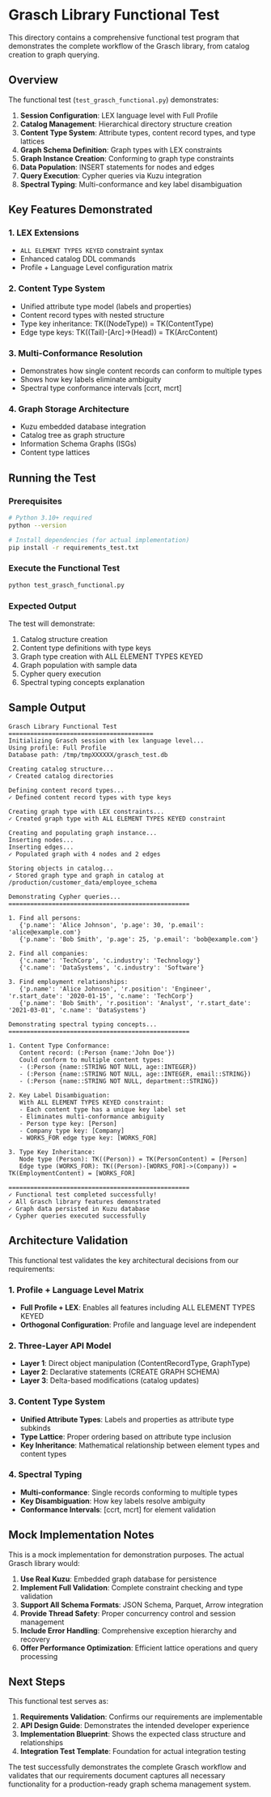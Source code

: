 # Grasch Library Functional Test

This directory contains a comprehensive functional test program that demonstrates the complete workflow of the Grasch library, from catalog creation to graph querying.

## Overview

The functional test (`test_grasch_functional.py`) demonstrates:

1. **Session Configuration**: LEX language level with Full Profile
2. **Catalog Management**: Hierarchical directory structure creation
3. **Content Type System**: Attribute types, content record types, and type lattices
4. **Graph Schema Definition**: Graph types with LEX constraints
5. **Graph Instance Creation**: Conforming to graph type constraints
6. **Data Population**: INSERT statements for nodes and edges
7. **Query Execution**: Cypher queries via Kuzu integration
8. **Spectral Typing**: Multi-conformance and key label disambiguation

## Key Features Demonstrated

### 1. LEX Extensions
- `ALL ELEMENT TYPES KEYED` constraint syntax
- Enhanced catalog DDL commands
- Profile + Language Level configuration matrix

### 2. Content Type System
- Unified attribute type model (labels and properties)
- Content record types with nested structure
- Type key inheritance: TK((NodeType)) = TK(ContentType)
- Edge type keys: TK((Tail)-[Arc]->(Head)) = TK(ArcContent)

### 3. Multi-Conformance Resolution
- Demonstrates how single content records can conform to multiple types
- Shows how key labels eliminate ambiguity
- Spectral type conformance intervals [ccrt, mcrt]

### 4. Graph Storage Architecture
- Kuzu embedded database integration
- Catalog tree as graph structure
- Information Schema Graphs (ISGs)
- Content type lattices

## Running the Test

### Prerequisites
```bash
# Python 3.10+ required
python --version

# Install dependencies (for actual implementation)
pip install -r requirements_test.txt
```

### Execute the Functional Test
```bash
python test_grasch_functional.py
```

### Expected Output
The test will demonstrate:
1. Catalog structure creation
2. Content type definitions with type keys
3. Graph type creation with ALL ELEMENT TYPES KEYED
4. Graph population with sample data
5. Cypher query execution
6. Spectral typing concepts explanation

## Sample Output

```
Grasch Library Functional Test
========================================
Initializing Grasch session with lex language level...
Using profile: Full Profile
Database path: /tmp/tmpXXXXXX/grasch_test.db

Creating catalog structure...
✓ Created catalog directories

Defining content record types...
✓ Defined content record types with type keys

Creating graph type with LEX constraints...
✓ Created graph type with ALL ELEMENT TYPES KEYED constraint

Creating and populating graph instance...
Inserting nodes...
Inserting edges...
✓ Populated graph with 4 nodes and 2 edges

Storing objects in catalog...
✓ Stored graph type and graph in catalog at /production/customer_data/employee_schema

Demonstrating Cypher queries...
==================================================

1. Find all persons:
   {'p.name': 'Alice Johnson', 'p.age': 30, 'p.email': 'alice@example.com'}
   {'p.name': 'Bob Smith', 'p.age': 25, 'p.email': 'bob@example.com'}

2. Find all companies:
   {'c.name': 'TechCorp', 'c.industry': 'Technology'}
   {'c.name': 'DataSystems', 'c.industry': 'Software'}

3. Find employment relationships:
   {'p.name': 'Alice Johnson', 'r.position': 'Engineer', 'r.start_date': '2020-01-15', 'c.name': 'TechCorp'}
   {'p.name': 'Bob Smith', 'r.position': 'Analyst', 'r.start_date': '2021-03-01', 'c.name': 'DataSystems'}

Demonstrating spectral typing concepts...
==================================================

1. Content Type Conformance:
   Content record: (:Person {name:'John Doe'})
   Could conform to multiple content types:
   - (:Person {name::STRING NOT NULL, age::INTEGER})
   - (:Person {name::STRING NOT NULL, age::INTEGER, email::STRING})
   - (:Person {name::STRING NOT NULL, department::STRING})

2. Key Label Disambiguation:
   With ALL ELEMENT TYPES KEYED constraint:
   - Each content type has a unique key label set
   - Eliminates multi-conformance ambiguity
   - Person type key: [Person]
   - Company type key: [Company]
   - WORKS_FOR edge type key: [WORKS_FOR]

3. Type Key Inheritance:
   Node type (Person): TK((Person)) = TK(PersonContent) = [Person]
   Edge type (WORKS_FOR): TK((Person)-[WORKS_FOR]->(Company)) = TK(EmploymentContent) = [WORKS_FOR]

==================================================
✓ Functional test completed successfully!
✓ All Grasch library features demonstrated
✓ Graph data persisted in Kuzu database
✓ Cypher queries executed successfully
```

## Architecture Validation

This functional test validates the key architectural decisions from our requirements:

### 1. Profile + Language Level Matrix
- **Full Profile + LEX**: Enables all features including ALL ELEMENT TYPES KEYED
- **Orthogonal Configuration**: Profile and language level are independent

### 2. Three-Layer API Model
- **Layer 1**: Direct object manipulation (ContentRecordType, GraphType)
- **Layer 2**: Declarative statements (CREATE GRAPH SCHEMA)
- **Layer 3**: Delta-based modifications (catalog updates)

### 3. Content Type System
- **Unified Attribute Types**: Labels and properties as attribute type subkinds
- **Type Lattice**: Proper ordering based on attribute type inclusion
- **Key Inheritance**: Mathematical relationship between element types and content types

### 4. Spectral Typing
- **Multi-conformance**: Single records conforming to multiple types
- **Key Disambiguation**: How key labels resolve ambiguity
- **Conformance Intervals**: [ccrt, mcrt] for element validation

## Mock Implementation Notes

This is a mock implementation for demonstration purposes. The actual Grasch library would:

1. **Use Real Kuzu**: Embedded graph database for persistence
2. **Implement Full Validation**: Complete constraint checking and type validation
3. **Support All Schema Formats**: JSON Schema, Parquet, Arrow integration
4. **Provide Thread Safety**: Proper concurrency control and session management
5. **Include Error Handling**: Comprehensive exception hierarchy and recovery
6. **Offer Performance Optimization**: Efficient lattice operations and query processing

## Next Steps

This functional test serves as:
1. **Requirements Validation**: Confirms our requirements are implementable
2. **API Design Guide**: Demonstrates the intended developer experience
3. **Implementation Blueprint**: Shows the expected class structure and relationships
4. **Integration Test Template**: Foundation for actual integration testing

The test successfully demonstrates the complete Grasch workflow and validates that our requirements document captures all necessary functionality for a production-ready graph schema management system.